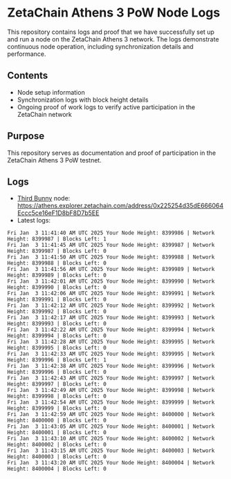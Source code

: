 # ZetaChain Athens 3 PoW Node Logs
This repository contains logs and proof that we have successfully set up and run a node on the ZetaChain Athens 3 network. The logs demonstrate continuous node operation, including synchronization details and performance.

## Contents
- Node setup information
- Synchronization logs with block height details
- Ongoing proof of work logs to verify active participation in the ZetaChain network

## Purpose
This repository serves as documentation and proof of participation in the ZetaChain Athens 3 PoW testnet.

## Logs

- [Third Bunny](https://thirdbunny.xyz/) node: https://athens.explorer.zetachain.com/address/0x225254d35dE666064Eccc5ce16eF1D8bF8D7b5EE
- Latest logs:
```
Fri Jan  3 11:41:40 AM UTC 2025 Your Node Height: 8399986 | Network Height: 8399987 | Blocks Left: 1
Fri Jan  3 11:41:45 AM UTC 2025 Your Node Height: 8399987 | Network Height: 8399987 | Blocks Left: 0
Fri Jan  3 11:41:50 AM UTC 2025 Your Node Height: 8399988 | Network Height: 8399988 | Blocks Left: 0
Fri Jan  3 11:41:56 AM UTC 2025 Your Node Height: 8399989 | Network Height: 8399989 | Blocks Left: 0
Fri Jan  3 11:42:01 AM UTC 2025 Your Node Height: 8399990 | Network Height: 8399990 | Blocks Left: 0
Fri Jan  3 11:42:06 AM UTC 2025 Your Node Height: 8399991 | Network Height: 8399991 | Blocks Left: 0
Fri Jan  3 11:42:12 AM UTC 2025 Your Node Height: 8399992 | Network Height: 8399992 | Blocks Left: 0
Fri Jan  3 11:42:17 AM UTC 2025 Your Node Height: 8399993 | Network Height: 8399993 | Blocks Left: 0
Fri Jan  3 11:42:22 AM UTC 2025 Your Node Height: 8399994 | Network Height: 8399994 | Blocks Left: 0
Fri Jan  3 11:42:28 AM UTC 2025 Your Node Height: 8399995 | Network Height: 8399995 | Blocks Left: 0
Fri Jan  3 11:42:33 AM UTC 2025 Your Node Height: 8399995 | Network Height: 8399996 | Blocks Left: 1
Fri Jan  3 11:42:38 AM UTC 2025 Your Node Height: 8399996 | Network Height: 8399996 | Blocks Left: 0
Fri Jan  3 11:42:43 AM UTC 2025 Your Node Height: 8399997 | Network Height: 8399997 | Blocks Left: 0
Fri Jan  3 11:42:49 AM UTC 2025 Your Node Height: 8399998 | Network Height: 8399998 | Blocks Left: 0
Fri Jan  3 11:42:54 AM UTC 2025 Your Node Height: 8399999 | Network Height: 8399999 | Blocks Left: 0
Fri Jan  3 11:42:59 AM UTC 2025 Your Node Height: 8400000 | Network Height: 8400000 | Blocks Left: 0
Fri Jan  3 11:43:05 AM UTC 2025 Your Node Height: 8400001 | Network Height: 8400001 | Blocks Left: 0
Fri Jan  3 11:43:10 AM UTC 2025 Your Node Height: 8400002 | Network Height: 8400002 | Blocks Left: 0
Fri Jan  3 11:43:15 AM UTC 2025 Your Node Height: 8400003 | Network Height: 8400003 | Blocks Left: 0
Fri Jan  3 11:43:20 AM UTC 2025 Your Node Height: 8400004 | Network Height: 8400004 | Blocks Left: 0
```
